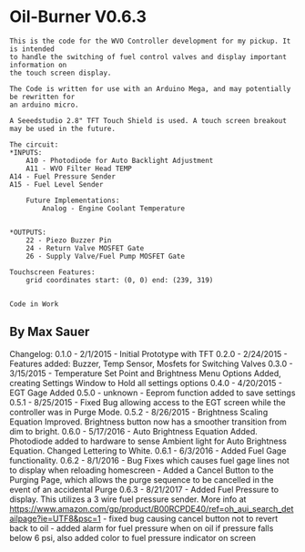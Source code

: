 # Oil-Burner V0.6.3

	This is the code for the WVO Controller development for my pickup. It is intended
	to handle the switching of fuel control valves and display important information on
	the touch screen display.

	The Code is written for use with an Arduino Mega, and may potentially be rewritten for
	an arduino micro.

	A Seeedstudio 2.8" TFT Touch Shield is used. A touch screen breakout may be used in the future.

	The circuit:
	*INPUTS:
		A10 - Photodiode for Auto Backlight Adjustment
		A11 - WVO Filter Head TEMP
    A14 - Fuel Pressure Sender
    A15 - Fuel Level Sender
    
		Future Implementations:
			Analog - Engine Coolant Temperature


	*OUTPUTS:
		22 - Piezo Buzzer Pin
		24 - Return Valve MOSFET Gate
		26 - Supply Valve/Fuel Pump MOSFET Gate

	Touchscreen Features:
		grid coordinates start: (0, 0) end: (239, 319)


	Code in Work
  By Max Sauer
------------------------------------------------------------------------------------------------------------------------------------------------------------------

Changelog:
  0.1.0   -   2/1/2015    -   Initial Prototype with TFT
  0.2.0   -   2/24/2015   -   Features added: Buzzer, Temp Sensor, Mosfets for Switching Valves
  0.3.0   -   3/15/2015   -   Temperature Set Point and Brightness Menu Options Added, creating Settings Window to Hold all settings options
  0.4.0   -   4/20/2015   -   EGT Gage Added
  0.5.0   -   unknown     -   Eeprom function added to save settings
  0.5.1   -   8/25/2015   -   Fixed Bug allowing access to the EGT screen while the controller was in Purge Mode. 
  0.5.2   -   8/26/2015   -   Brightness Scaling Equation Improved. Brightness button now has a smoother transition from dim to bright. 
  0.6.0   -   5/17/2016   -   Auto Brightness Equation Added. Photodiode added to hardware to sense Ambient light for Auto Brightness Equation. Changed Lettering to White. 
  0.6.1   -   6/3/2016    -   Added Fuel Gage functionality.
  0.6.2   -   8/1/2016    -   Bug Fixes which causes fuel gage lines not to display when reloading homescreen
                          -   Added a Cancel Button to the Purging Page, which allows the purge sequence to be cancelled in the event of an accidental Purge
  0.6.3   -   8/21/2017   -   Added Fuel Pressure to display. This utilizes a 3 wire fuel pressure sender. More info at https://www.amazon.com/gp/product/B00RCPDE40/ref=oh_aui_search_detailpage?ie=UTF8&psc=1
                          -   fixed bug causing cancel button not to revert back to oil
                          -   added alarm for fuel pressure when on oil if pressure falls below 6 psi, also added color to fuel pressure indicator on screen 
